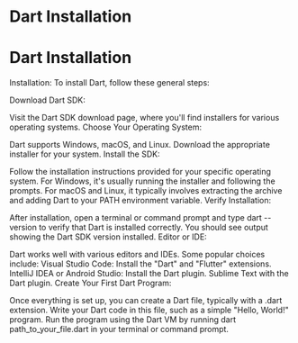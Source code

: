 # Dart Installation
# Dart Installation




Installation:
To install Dart, follow these general steps:

Download Dart SDK:

Visit the Dart SDK download page, where you'll find installers for various operating systems.
Choose Your Operating System:

Dart supports Windows, macOS, and Linux. Download the appropriate installer for your system.
Install the SDK:

Follow the installation instructions provided for your specific operating system.
For Windows, it's usually running the installer and following the prompts.
For macOS and Linux, it typically involves extracting the archive and adding Dart to your PATH environment variable.
Verify Installation:

After installation, open a terminal or command prompt and type dart --version to verify that Dart is installed correctly.
You should see output showing the Dart SDK version installed.
Editor or IDE:

Dart works well with various editors and IDEs. Some popular choices include:
Visual Studio Code: Install the "Dart" and "Flutter" extensions.
IntelliJ IDEA or Android Studio: Install the Dart plugin.
Sublime Text with the Dart plugin.
Create Your First Dart Program:

Once everything is set up, you can create a Dart file, typically with a .dart extension.
Write your Dart code in this file, such as a simple "Hello, World!" program.
Run the program using the Dart VM by running dart path_to_your_file.dart in your terminal or command prompt.